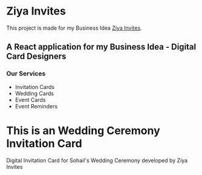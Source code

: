 # Ziya Invites

This project is made for my Business Idea [Ziya Invites](https://ziya-invites.netlify.app/).

## A React application for my Business Idea - Digital Card Designers

### Our Services

- Invitation Cards
- Wedding Cards
- Event Cards
- Event Reminders

# This is an Wedding Ceremony Invitation Card

Digital Invitation Card for Sohail's Wedding Ceremony developed by Ziya Invites
